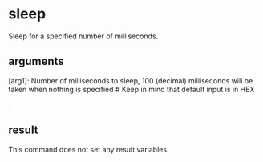 # sleep

Sleep for a specified number of milliseconds.

## arguments

\[arg1\]: Number of milliseconds to sleep, 100 (decimal) milliseconds will be taken when nothing is specified # Keep in mind that default input is in HEX

.

## result

This command does not set any result variables.
